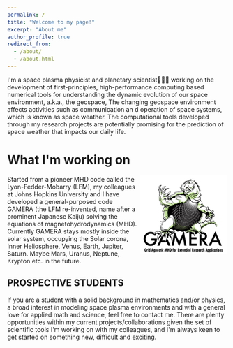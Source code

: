 ```yaml
---
permalink: /
title: "Welcome to my page!"
excerpt: "About me"
author_profile: true
redirect_from: 
  - /about/
  - /about.html
---
```


<!--Welcome to my page on the web!-->

<!--img src="IMG_3591.png" alt="drawing" width="200" style="float: right"/-->

I'm a space plasma physicist and planetary scientist:beer::beer::beer: working on the development of first-principles, high-performance computing based numerical tools for understanding the dynamic evolution of our space environment, a.k.a., the geospace, The changing geospace environment affects activities such as communication an d operation of space systems, which is known as space weather. The computational tools developed through my research projects are potentially promising for the prediction of space weather that impacts our daily life. 

<!---img src="hex.png" alt="drawing" width="160" style="float: right"/--->

What I'm working on
=====
<img src="gamera_sq.png" alt="drawing" width="200" style="float: right"/>

Started from a pioneer MHD code called the Lyon-Fedder-Mobarry (LFM), my colleagues at Johns Hopkins University and I have developed a general-purposed code GAMERA (the LFM re-invented, name after a prominent Japanese Kaiju) solving the equations of magnetohydrodynamics (MHD). Currently GAMERA stays mostly inside the solar system, occupying the Solar corona, Inner Heliosphere, Venus, Earth, Jupiter, Saturn. Maybe Mars, Uranus, Neptune, Krypton etc. in the future.

<!---![Alt Image Text](./gamera.png)--->

## PROSPECTIVE STUDENTS
If you are a student with a solid background in mathematics and/or physics, a broad interest in modeling space plasma environments and with a general love for applied math and science, feel free to contact me. There are plenty opportunities within my current projects/collaborations given the set of scientific tools I'm working on with my colleagues, and I'm always keen to get started on something new, difficult and exciting.